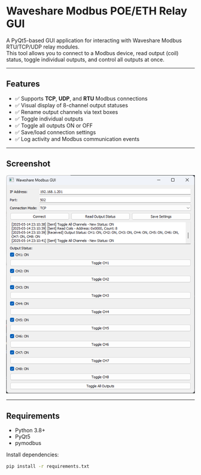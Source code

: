 # Waveshare Modbus POE/ETH Relay GUI

A PyQt5-based GUI application for interacting with Waveshare Modbus RTU/TCP/UDP relay modules.  
This tool allows you to connect to a Modbus device, read output (coil) status, toggle individual outputs, and control all outputs at once.

---

## Features

- ✅ Supports **TCP**, **UDP**, and **RTU** Modbus connections  
- ✅ Visual display of 8-channel output statuses  
- ✅ Rename output channels via text boxes  
- ✅ Toggle individual outputs  
- ✅ Toggle all outputs ON or OFF  
- ✅ Save/load connection settings  
- ✅ Log activity and Modbus communication events

---

## Screenshot

![Waveshare Modbus GUI Screenshot](screenshot.png)  

---

## Requirements

- Python 3.8+
- PyQt5
- pymodbus

Install dependencies:

```bash
pip install -r requirements.txt
